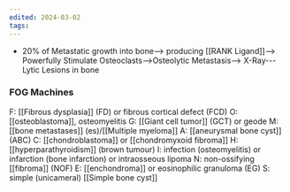 ```yaml
---
edited: 2024-03-02
tags:
---
```


   - 20% of Metastatic growth into bone--> producing [[RANK Ligand]]--> Powerfully Stimulate Osteoclasts-->Osteolytic Metastasis--> X-Ray---Lytic Lesions in bone
### FOG Machines
F: [[Fibrous dysplasia]]  (FD) or fibrous cortical defect (FCD)
O: [[osteoblastoma]], osteomyelitis
G: [[Giant cell tumor]] (GCT) or geode
M: [[bone metastases]] (es)/[[Multiple myeloma]] 
A: [[aneurysmal bone cyst]] (ABC)
C: [[chondroblastoma]] or [[chondromyxoid fibroma]]
H: [[hyperparathyroidism]] (brown tumour)
I: infection (osteomyelitis) or infarction (bone infarction) or intraosseous lipoma
N: non-ossifying [[fibroma]] (NOF)
E: [[enchondroma]] or eosinophilic granuloma (EG)
S: simple (unicameral) [[Simple bone cyst]]